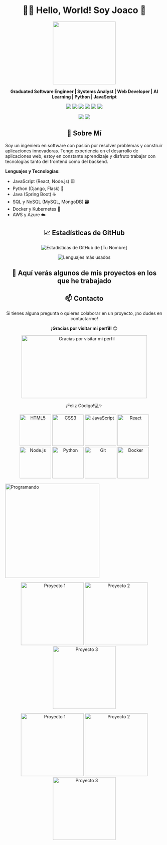# <h1 align="center">👨‍💻 Hello, World! Soy Joaco 👋</h1>

<p align="center">
  <img src="https://media.giphy.com/media/qgQUggAC3Pfv687qPC/giphy.gif" width="200"/>
</p>

<p align="center">
  <strong>Graduated Software Engineer | Systems Analyst | Web Developer | AI Learning | Python | JavaScript</strong>
</p>

<p align="center">
  <img src="https://img.shields.io/badge/Code-JavaScript-informational?style=flat&logo=javascript&logoColor=white&color=yellow">
  <img src="https://img.shields.io/badge/Code-Python-informational?style=flat&logo=python&logoColor=white&color=blue">
  <img src="https://img.shields.io/badge/Code-React-informational?style=flat&logo=react&logoColor=white&color=61DAFB">
  <img src="https://img.shields.io/badge/Code-Node.js-informational?style=flat&logo=node.js&logoColor=white&color=green">
  <img src="https://img.shields.io/badge/Tools-Docker-informational?style=flat&logo=docker&logoColor=white&color=2496ED">
  <img src="https://img.shields.io/badge/Tools-Kubernetes-informational?style=flat&logo=kubernetes&logoColor=white&color=326CE5">
</p>

<p align="center">
  <a href="https://www.linkedin.com/in/joaquincavarzan"><img src="https://img.shields.io/badge/-LinkedIn-blue?style=flat-square&logo=LinkedIn&logoColor=white&link=https://www.linkedin.com/in/tu-perfil"/></a>
  <a href="joacocava@gmail.com"><img src="https://img.shields.io/badge/-Email-c14438?style=flat-square&logo=Gmail&logoColor=white&link=mailto:tu_correo@example.com"/></a>
</p>

## <h2 align="center">🚀 Sobre Mí</h2>

<p>
  Soy un ingeniero en software con pasión por resolver problemas y construir aplicaciones innovadoras. 
  Tengo experiencia en el desarrollo de aplicaciones web, estoy en constante aprendizaje y disfruto trabajar con tecnologías tanto del frontend como del backend.
</p>

<p>
  <strong>Lenguajes y Tecnologías:</strong>
  <ul>
    <li>JavaScript (React, Node.js) 🟨</li>
    <li>Python (Django, Flask) 🐍</li>
    <li>Java (Spring Boot) ☕</li>
    <li>SQL y NoSQL (MySQL, MongoDB) 🗃️</li>
    <li>Docker y Kubernetes 🐳</li>
    <li>AWS y Azure ☁️</li>
  </ul>
</p>

## <h2 align="center">📈 Estadísticas de GitHub</h2>

<p align="center">
  <img src="https://github-readme-stats.vercel.app/api?username=joacocavarzan&show_icons=true&theme=radical" alt="Estadísticas de GitHub de [Tu Nombre]" />
</p>

<p align="center">
  <img src="https://github-readme-stats.vercel.app/api/top-langs/?username=joacocavarzan&layout=compact&theme=radical" alt="Lenguajes más usados" />
</p>

## <h2 align="center">🚀 Aquí verás algunos de mis proyectos en los que he trabajado</h2>


## <h2 align="center">📫 Contacto</h2>

<p align="center">
  Si tienes alguna pregunta o quieres colaborar en un proyecto, ¡no dudes en contactarme!
</p>


<p align="center">
  <strong>¡Gracias por visitar mi perfil!</strong> 😊
</p>

<p align="center">
  <img src="https://media.giphy.com/media/2rtQMJvhzOnRe/giphy.gif" width="400" height="200" alt="Gracias por visitar mi perfil">
</p>


<p align="center">¡Feliz Código!💻✨</p>

<p align="center">
        <img src="https://media.giphy.com/media/l4FGpJbLwkZiR10PS/giphy.gif" alt="HTML5" width="100px">
        <img src="https://media.giphy.com/media/XAxylRMCdpbEWUAvr8/giphy.gif" alt="CSS3" width="100px">
        <img src="https://media.giphy.com/media/fsEaZldNC8A1PJ3mwp/giphy.gif" alt="JavaScript" width="100px">
        <img src="https://media.giphy.com/media/kdFc8fubgS31b8DsVu/giphy.gif" alt="React" width="100px">
        <img src="https://media.giphy.com/media/eNAsjO55tPbgaor7ma/giphy.gif" alt="Node.js" width="100px">
        <img src="https://media.giphy.com/media/kH1DBkPNyZPOk0BxrM/giphy.gif" alt="Python" width="100px">
        <img src="https://media.giphy.com/media/USV0ym3bVWQJJmNu3N/giphy.gif" alt="Git" width="100px">
        <img src="https://media.giphy.com/media/KzJkzjggfGN5Py6nkT/giphy.gif" alt="Docker" width="100px">
    </p>

<img src="https://media.giphy.com/media/USV0ym3bVWQJJmNu3N/giphy.gif" alt="Programando" width="300px">

<p align="center">
        <img src="https://media.giphy.com/media/Yl5aO3gdVfsQ8/giphy.gif" alt="Proyecto 1" width="200px">
        <img src="https://media.giphy.com/media/Yl5aO3gdVfsQ8/giphy.gif" alt="Proyecto 2" width="200px">
        <img src="https://media.giphy.com/media/Yl5aO3gdVfsQ8/giphy.gif" alt="Proyecto 3" width="200px">
    </p>
<p align="center">
        <img src="https://media.giphy.com/media/Yl5aO3gdVfsQ8/giphy.gif" alt="Proyecto 1" width="200px">
        <img src="https://media.giphy.com/media/Yl5aO3gdVfsQ8/giphy.gif" alt="Proyecto 2" width="200px">
        <img src="https://media.giphy.com/media/Yl5aO3gdVfsQ8/giphy.gif" alt="Proyecto 3" width="200px">
    </p>
